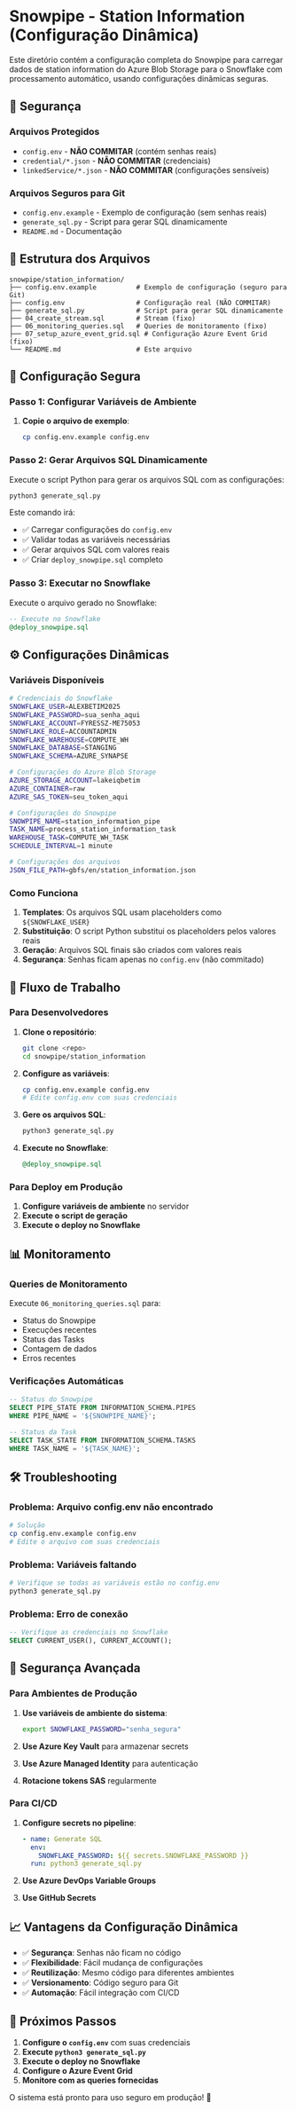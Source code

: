 # Snowpipe - Station Information (Configuração Dinâmica)

Este diretório contém a configuração completa do Snowpipe para carregar dados de station information do Azure Blob Storage para o Snowflake com processamento automático, usando configurações dinâmicas seguras.

## 🔐 Segurança

### Arquivos Protegidos
- `config.env` - **NÃO COMMITAR** (contém senhas reais)
- `credential/*.json` - **NÃO COMMITAR** (credenciais)
- `linkedService/*.json` - **NÃO COMMITAR** (configurações sensíveis)

### Arquivos Seguros para Git
- `config.env.example` - Exemplo de configuração (sem senhas reais)
- `generate_sql.py` - Script para gerar SQL dinamicamente
- `README.md` - Documentação

## 📁 Estrutura dos Arquivos

```
snowpipe/station_information/
├── config.env.example          # Exemplo de configuração (seguro para Git)
├── config.env                  # Configuração real (NÃO COMMITAR)
├── generate_sql.py             # Script para gerar SQL dinamicamente
├── 04_create_stream.sql        # Stream (fixo)
├── 06_monitoring_queries.sql   # Queries de monitoramento (fixo)
├── 07_setup_azure_event_grid.sql # Configuração Azure Event Grid (fixo)
└── README.md                   # Este arquivo
```

## 🚀 Configuração Segura

### Passo 1: Configurar Variáveis de Ambiente

1. **Copie o arquivo de exemplo**:
   ```bash
   cp config.env.example config.env
   ```

### Passo 2: Gerar Arquivos SQL Dinamicamente

Execute o script Python para gerar os arquivos SQL com as configurações:

```bash
python3 generate_sql.py
```

Este comando irá:
- ✅ Carregar configurações do `config.env`
- ✅ Validar todas as variáveis necessárias
- ✅ Gerar arquivos SQL com valores reais
- ✅ Criar `deploy_snowpipe.sql` completo

### Passo 3: Executar no Snowflake

Execute o arquivo gerado no Snowflake:

```sql
-- Execute no Snowflake
@deploy_snowpipe.sql
```

## ⚙️ Configurações Dinâmicas

### Variáveis Disponíveis

```bash
# Credenciais do Snowflake
SNOWFLAKE_USER=ALEXBETIM2025
SNOWFLAKE_PASSWORD=sua_senha_aqui
SNOWFLAKE_ACCOUNT=FYRESSZ-ME75053
SNOWFLAKE_ROLE=ACCOUNTADMIN
SNOWFLAKE_WAREHOUSE=COMPUTE_WH
SNOWFLAKE_DATABASE=STANGING
SNOWFLAKE_SCHEMA=AZURE_SYNAPSE

# Configurações do Azure Blob Storage
AZURE_STORAGE_ACCOUNT=lakeiqbetim
AZURE_CONTAINER=raw
AZURE_SAS_TOKEN=seu_token_aqui

# Configurações do Snowpipe
SNOWPIPE_NAME=station_information_pipe
TASK_NAME=process_station_information_task
WAREHOUSE_TASK=COMPUTE_WH_TASK
SCHEDULE_INTERVAL=1 minute

# Configurações dos arquivos
JSON_FILE_PATH=gbfs/en/station_information.json
```

### Como Funciona

1. **Templates**: Os arquivos SQL usam placeholders como `${SNOWFLAKE_USER}`
2. **Substituição**: O script Python substitui os placeholders pelos valores reais
3. **Geração**: Arquivos SQL finais são criados com valores reais
4. **Segurança**: Senhas ficam apenas no `config.env` (não commitado)

## 🔄 Fluxo de Trabalho

### Para Desenvolvedores

1. **Clone o repositório**:
   ```bash
   git clone <repo>
   cd snowpipe/station_information
   ```

2. **Configure as variáveis**:
   ```bash
   cp config.env.example config.env
   # Edite config.env com suas credenciais
   ```

3. **Gere os arquivos SQL**:
   ```bash
   python3 generate_sql.py
   ```

4. **Execute no Snowflake**:
   ```sql
   @deploy_snowpipe.sql
   ```

### Para Deploy em Produção

1. **Configure variáveis de ambiente** no servidor
2. **Execute o script de geração**
3. **Execute o deploy no Snowflake**

## 📊 Monitoramento

### Queries de Monitoramento

Execute `06_monitoring_queries.sql` para:
- Status do Snowpipe
- Execuções recentes
- Status das Tasks
- Contagem de dados
- Erros recentes

### Verificações Automáticas

```sql
-- Status do Snowpipe
SELECT PIPE_STATE FROM INFORMATION_SCHEMA.PIPES 
WHERE PIPE_NAME = '${SNOWPIPE_NAME}';

-- Status da Task
SELECT TASK_STATE FROM INFORMATION_SCHEMA.TASKS 
WHERE TASK_NAME = '${TASK_NAME}';
```

## 🛠️ Troubleshooting

### Problema: Arquivo config.env não encontrado
```bash
# Solução
cp config.env.example config.env
# Edite o arquivo com suas credenciais
```

### Problema: Variáveis faltando
```bash
# Verifique se todas as variáveis estão no config.env
python3 generate_sql.py
```

### Problema: Erro de conexão
```sql
-- Verifique as credenciais no Snowflake
SELECT CURRENT_USER(), CURRENT_ACCOUNT();
```

## 🔐 Segurança Avançada

### Para Ambientes de Produção

1. **Use variáveis de ambiente do sistema**:
   ```bash
   export SNOWFLAKE_PASSWORD="senha_segura"
   ```

2. **Use Azure Key Vault** para armazenar secrets

3. **Use Azure Managed Identity** para autenticação

4. **Rotacione tokens SAS** regularmente

### Para CI/CD

1. **Configure secrets no pipeline**:
   ```yaml
   - name: Generate SQL
     env:
       SNOWFLAKE_PASSWORD: ${{ secrets.SNOWFLAKE_PASSWORD }}
     run: python3 generate_sql.py
   ```

2. **Use Azure DevOps Variable Groups**

3. **Use GitHub Secrets**

## 📈 Vantagens da Configuração Dinâmica

- ✅ **Segurança**: Senhas não ficam no código
- ✅ **Flexibilidade**: Fácil mudança de configurações
- ✅ **Reutilização**: Mesmo código para diferentes ambientes
- ✅ **Versionamento**: Código seguro para Git
- ✅ **Automação**: Fácil integração com CI/CD

## 🎯 Próximos Passos

1. **Configure o `config.env`** com suas credenciais
2. **Execute `python3 generate_sql.py`**
3. **Execute o deploy no Snowflake**
4. **Configure o Azure Event Grid**
5. **Monitore com as queries fornecidas**

O sistema está pronto para uso seguro em produção! 🚀 
